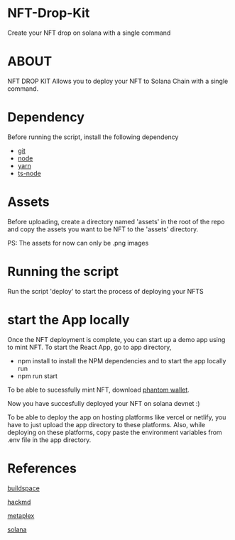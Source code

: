 # NFT-Drop-Kit
Create your NFT drop on solana with a single command

# ABOUT
NFT DROP KIT Allows you to deploy your NFT to Solana Chain with a single command.

# Dependency
Before running the script, install the following dependency
* [git](https://git-scm.com/book/en/v2/Getting-Started-Installing-Git)
* [node](https://nodejs.org/en/download/)
* [yarn](https://classic.yarnpkg.com/lang/en/docs/install/#windows-stable)
* [ts-node](https://www.npmjs.com/package/ts-node#installation)

# Assets
Before uploading, create a directory named 'assets' in the root of the repo and copy the assets you want to be NFT to the 'assets' directory. 

PS: The assets for now can only be .png images

# Running the script
Run the script 'deploy' to start the process of deploying your NFTS

# start the App locally
Once the NFT deployment is complete, you can start up a demo app using to mint NFT.
To start the React App, go to app directory,
* npm install
to install the NPM dependencies
and to start the app locally run
* npm run start

To be able to sucessfully mint NFT, download [phantom wallet](https://phantom.app/).

Now you have succesfully deployed your NFT on solana devnet :)

To be able to deploy the app on hosting platforms like vercel or netlify, you have to just upload the app directory to these platforms.
Also, while deploying on these platforms, copy paste the environment variables from .env file in the app directory. 

# References
[buildspace](https://buildspace.so/)  

[hackmd](https://hackmd.io/@levicook/HJcDneEWF)  

[metaplex](https://docs.metaplex.com/create-candy/introduction)  

[solana](https://github.com/solana-labs/solana)
